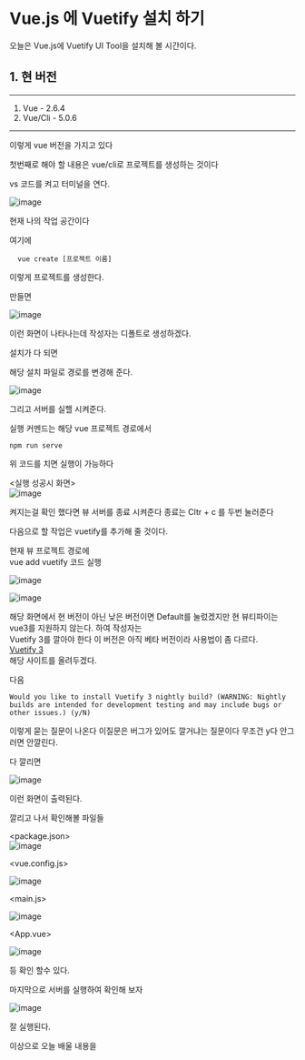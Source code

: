 # Vue.js 에 Vuetify 설치 하기

오늘은 Vue.js에 Vuetify UI Tool을 설치해 볼 시간이다.

## 1. 현 버전
------------------
1. Vue - 2.6.4
2. Vue/Cli - 5.0.6

-------
이렇게 vue 버전을 가지고 있다

첫번째로 해야 할 내용은
vue/cli로 프로젝트를 생성하는 것이다

vs 코드를 켜고 터미널을 연다.

![image](https://user-images.githubusercontent.com/85658845/175459840-8e24eed5-500b-4b9d-be2d-70790ca19e38.png)

현재 나의 작업 공간이다

여기에 

```
  vue create [프로젝트 이름]
```
이렇게 프로젝트를 생성한다.

만들면 

![image](https://user-images.githubusercontent.com/85658845/175460008-534cd8ce-c89d-4e7a-a2c6-e13a20edbaa8.png)

이런 화면이 나타나는데 작성자는 디폴트로 생성하겠다.

설치가 다 되면 

해당 설치 파일로 경로를 변경해 준다.

![image](https://user-images.githubusercontent.com/85658845/175460214-7a21263d-0703-45c4-b768-dd2a3a77b5d4.png)

그리고 서버를 실핼 시켜준다.

실행 커멘드는 해당 vue 프로젝트 경로에서
```
npm run serve
```
위 코드를 치면 실행이 가능하다

<실행 성공시 화면><br>
![image](https://user-images.githubusercontent.com/85658845/175460350-8276ae10-2922-4649-ad99-031856672593.png)

켜지는걸 확인 했다면 뷰 서버를 종료 시켜준다 종료는 Cltr + c 를 두번 눌러준다

다음으로 할 작업은 vuetify를 추가해 줄 것이다.

현재 뷰 프로젝트 경로에    
vue add vuetify 코드 실행   

![image](https://user-images.githubusercontent.com/85658845/175460611-7ac1a853-f091-4b79-a09f-cc7c1dee613c.png)


![image](https://user-images.githubusercontent.com/85658845/175460631-072c521b-76e8-4257-91e0-46b39ee47d22.png)

해당 화면에서 현 버전이 아닌 낮은 버전이면 Default를 눌렀겠지만 현 뷰티파이는 vue3를 지원하지 않는다. 하여 작성자는   
Vuetify 3를 깔아야 한다 이 버전은 아직 베타 버전이라 사용법이 좀 다르다.   
[Vuetify 3](https://next.vuetifyjs.com/en/getting-started/installation/)   
해당 사이트를 올려두겠다.

다음 
```
Would you like to install Vuetify 3 nightly build? (WARNING: Nightly builds are intended for development testing and may include bugs or other issues.) (y/N) 
```
이렇게 묻는 질문이 나온다 이질문은 버그가 있어도 깔거냐는 질문이다 무조건 y다 안그러면 안깔린다.

다 깔리면

![image](https://user-images.githubusercontent.com/85658845/175460972-bbc4187e-06d5-405b-bdff-214b54cd0d02.png)

이런 화면이 출력된다.

깔리고 나서 확인해볼 파일들

<package.json>   
![image](https://user-images.githubusercontent.com/85658845/175461166-986e88f1-69c7-452d-b82a-a503a7c205ca.png)

<vue.config.js>

![image](https://user-images.githubusercontent.com/85658845/175461220-ed6826ec-e3e1-4d02-a346-38735c8a2bab.png)

<main.js>

![image](https://user-images.githubusercontent.com/85658845/175461253-cf8e5005-794f-470e-860b-5272c2aca2be.png)

<App.vue>

![image](https://user-images.githubusercontent.com/85658845/175461280-7f73a1a5-4456-45cb-a9ee-afe7b1aa7200.png)

등 확인 할수 있다.

마지막으로 서버를 실행하여 확인해 보자

![image](https://user-images.githubusercontent.com/85658845/175461473-6454f39d-22c7-482a-9ec8-aedcba700c3f.png)

잘 실행된다.

이상으로 오늘 배울 내용을 

